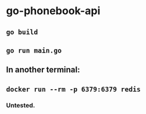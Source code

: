 # go-phonebook-api

## ``` go build ```

## ``` go run main.go ```

## In another terminal:
## ``` docker run --rm -p 6379:6379 redis ```

### Untested. 
